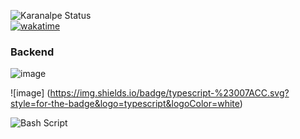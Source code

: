 ![Karanalpe Status](https://github-readme-stats.vercel.app/api?username=brunoloopes&show_icons=true&theme=dracula)
<br>
[![wakatime](https://wakatime.com/badge/user/95efc206-09e1-4296-be1e-bab37822c162.svg)](https://wakatime.com/@brunolopesti)

### Backend 

![image](https://img.shields.io/badge/Node.js-43853D?style=for-the-badge&logo=node.js&logoColor=white)

![image] (https://img.shields.io/badge/typescript-%23007ACC.svg?style=for-the-badge&logo=typescript&logoColor=white)

![Bash Script](https://img.shields.io/badge/bash_script-%23121011.svg?style=for-the-badge&logo=gnu-bash&logoColor=white)